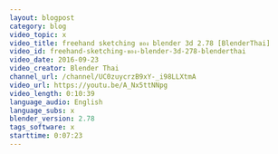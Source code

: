 ```yaml
---
layout: blogpost
category: blog
video_topic: x
video_title: freehand sketching ของ blender 3d 2.78 [BlenderThai]
video_id: freehand-sketching-ของ-blender-3d-278-blenderthai
video_date: 2016-09-23
video_creator: Blender Thai
channel_url: /channel/UC0zuycrzB9xY-_i98LLXtmA
video_url: https://youtu.be/A_Nx5ttNNpg
video_length: 0:10:39
language_audio: English
language_subs: x
blender_version: 2.78
tags_software: x
starttime: 0:07:23
---
```


